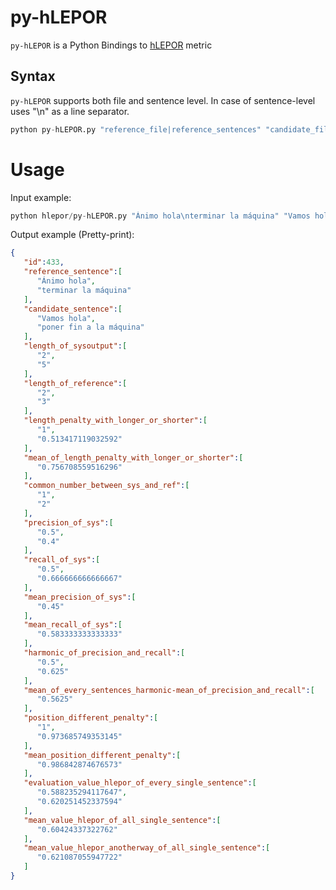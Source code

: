 # py-hLEPOR

``py-hLEPOR`` is a Python Bindings to [hLEPOR](https://github.com/aaronlifenghan/aaron-project-hlepor) metric

## Syntax

``py-hLEPOR`` supports both file and sentence level. In case of sentence-level uses "\n" as a line separator.

```python
python py-hLEPOR.py "reference_file|reference_sentences" "candidate_file|candidate_sentences"
```

# Usage
  Input example:
  
```python
python hlepor/py-hLEPOR.py "Ánimo hola\nterminar la máquina" "Vamos hola\nponer fin a la máquina" > output.json
```

  Output example (Pretty-print):
```json
{
   "id":433,
   "reference_sentence":[
      "Ánimo hola",
      "terminar la máquina"
   ],
   "candidate_sentence":[
      "Vamos hola",
      "poner fin a la máquina"
   ],
   "length_of_sysoutput":[
      "2",
      "5"
   ],
   "length_of_reference":[
      "2",
      "3"
   ],
   "length_penalty_with_longer_or_shorter":[
      "1",
      "0.513417119032592"
   ],
   "mean_of_length_penalty_with_longer_or_shorter":[
      "0.756708559516296"
   ],
   "common_number_between_sys_and_ref":[
      "1",
      "2"
   ],
   "precision_of_sys":[
      "0.5",
      "0.4"
   ],
   "recall_of_sys":[
      "0.5",
      "0.666666666666667"
   ],
   "mean_precision_of_sys":[
      "0.45"
   ],
   "mean_recall_of_sys":[
      "0.583333333333333"
   ],
   "harmonic_of_precision_and_recall":[
      "0.5",
      "0.625"
   ],
   "mean_of_every_sentences_harmonic-mean_of_precision_and_recall":[
      "0.5625"
   ],
   "position_different_penalty":[
      "1",
      "0.973685749353145"
   ],
   "mean_position_different_penalty":[
      "0.986842874676573"
   ],
   "evaluation_value_hlepor_of_every_single_sentence":[
      "0.588235294117647",
      "0.620251452337594"
   ],
   "mean_value_hlepor_of_all_single_sentence":[
      "0.60424337322762"
   ],
   "mean_value_hlepor_anotherway_of_all_single_sentence":[
      "0.621087055947722"
   ]
}
```
